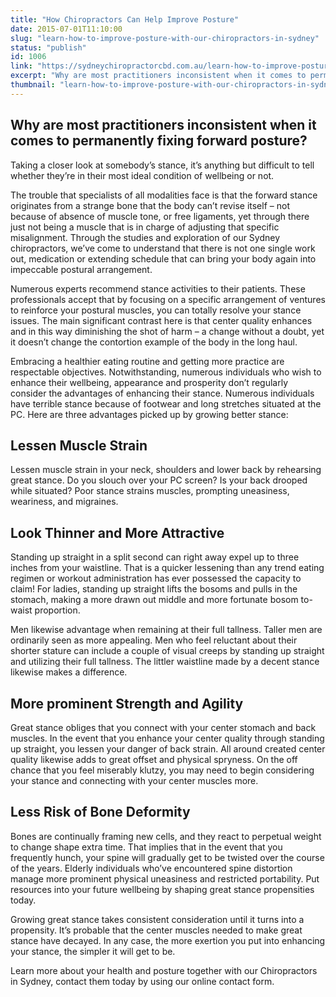```yaml
---
title: "How Chiropractors Can Help Improve Posture"
date: 2015-07-01T11:10:00
slug: "learn-how-to-improve-posture-with-our-chiropractors-in-sydney"
status: "publish"
id: 1006
link: "https://sydneychiropractorcbd.com.au/learn-how-to-improve-posture-with-our-chiropractors-in-sydney/"
excerpt: "Why are most practitioners inconsistent when it comes to permanently fixing forward posture? Taking a closer look at somebody’s stance, it’s anything but difficult to tell whether they’re in their most ideal condition of wellbeing or not. The trouble that specialists of all modalities face is that the forward stance originates from a strange bone […]"
thumbnail: "learn-how-to-improve-posture-with-our-chiropractors-in-sydney.jpg"
---
```


## Why are most practitioners inconsistent when it comes to permanently fixing forward posture?

Taking a closer look at somebody’s stance, it’s anything but difficult to tell whether they’re in their most ideal condition of wellbeing or not.

The trouble that specialists of all modalities face is that the forward stance originates from a strange bone that the body can’t revise itself – not because of absence of muscle tone, or free ligaments, yet through there just not being a muscle that is in charge of adjusting that specific misalignment. Through the studies and exploration of our Sydney chiropractors, we’ve come to understand that there is not one single work out, medication or extending schedule that can bring your body again into impeccable postural arrangement.

Numerous experts recommend stance activities to their patients. These professionals accept that by focusing on a specific arrangement of ventures to reinforce your postural muscles, you can totally resolve your stance issues. The main significant contrast here is that center quality enhances and in this way diminishing the shot of harm – a change without a doubt, yet it doesn’t change the contortion example of the body in the long haul.

Embracing a healthier eating routine and getting more practice are respectable objectives. Notwithstanding, numerous individuals who wish to enhance their wellbeing, appearance and prosperity don’t regularly consider the advantages of enhancing their stance. Numerous individuals have terrible stance because of footwear and long stretches situated at the PC. Here are three advantages picked up by growing better stance:

## Lessen Muscle Strain

Lessen muscle strain in your neck, shoulders and lower back by rehearsing great stance. Do you slouch over your PC screen? Is your back drooped while situated? Poor stance strains muscles, prompting uneasiness, weariness, and migraines.

## Look Thinner and More Attractive

Standing up straight in a split second can right away expel up to three inches from your waistline. That is a quicker lessening than any trend eating regimen or workout administration has ever possessed the capacity to claim! For ladies, standing up straight lifts the bosoms and pulls in the stomach, making a more drawn out middle and more fortunate bosom to-waist proportion.

Men likewise advantage when remaining at their full tallness. Taller men are ordinarily seen as more appealing. Men who feel reluctant about their shorter stature can include a couple of visual creeps by standing up straight and utilizing their full tallness. The littler waistline made by a decent stance likewise makes a difference.

## More prominent Strength and Agility

Great stance obliges that you connect with your center stomach and back muscles. In the event that you enhance your center quality through standing up straight, you lessen your danger of back strain. All around created center quality likewise adds to great offset and physical spryness. On the off chance that you feel miserably klutzy, you may need to begin considering your stance and connecting with your center muscles more.

## Less Risk of Bone Deformity

Bones are continually framing new cells, and they react to perpetual weight to change shape extra time. That implies that in the event that you frequently hunch, your spine will gradually get to be twisted over the course of the years. Elderly individuals who’ve encountered spine distortion manage more prominent physical uneasiness and restricted portability. Put resources into your future wellbeing by shaping great stance propensities today.

Growing great stance takes consistent consideration until it turns into a propensity. It’s probable that the center muscles needed to make great stance have decayed. In any case, the more exertion you put into enhancing your stance, the simpler it will get to be.

Learn more about your health and posture together with our Chiropractors in Sydney, contact them today by using our online contact form.
